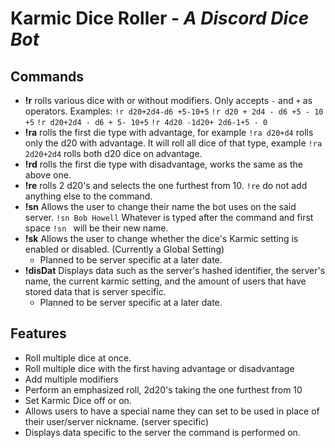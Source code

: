 # Karmic Dice Roller - _A Discord Dice Bot_

## Commands

- **!r**
rolls various dice with or without modifiers. Only accepts `-` and `+` as operators.
Examples:
`!r d20+2d4-d6 +5-10+5`
`!r d20 + 2d4 - d6 +5 - 10 +5`
`!r d20+2d4 - d6 + 5- 10+5`
`!r 4d20 -1d20+ 2d6-1+5 - 0`
- **!ra**
rolls the first die type with advantage, for example `!ra d20+d4` rolls only the d20 with advantage.
It will roll all dice of that type, example `!ra 2d20+2d4` rolls both d20 dice on advantage.
- **!rd**
rolls the first die type with disadvantage, works the same as the above one.
- **!re**
rolls 2 d20's and selects the one furthest from 10. `!re` do not add anything else to the command.
- **!sn**
Allows the user to change their name the bot uses on the said server. `!sn Bob Howell`
Whatever is typed after the command and first space `!sn ` will be their new name.
- **!sk**
Allows the user to change whether the dice's Karmic setting is enabled or disabled. (Currently a Global Setting)
    - Planned to be server specific at a later date.
- **!disDat**
Displays data such as the server's hashed identifier, the server's name, the current karmic setting,
and the amount of users that have stored data that is server specific.
    - Planned to be server specific at a later date.


## Features

- Roll multiple dice at once.
- Roll multiple dice with the first having advantage or disadvantage
- Add multiple modifiers
- Perform an emphasized roll, 2d20's taking the one furthest from 10
- Set Karmic Dice off or on.
- Allows users to have a special name they can set to be used in place of their user/server nickname. (server specific)
- Displays data specific to the server the command is performed on.


